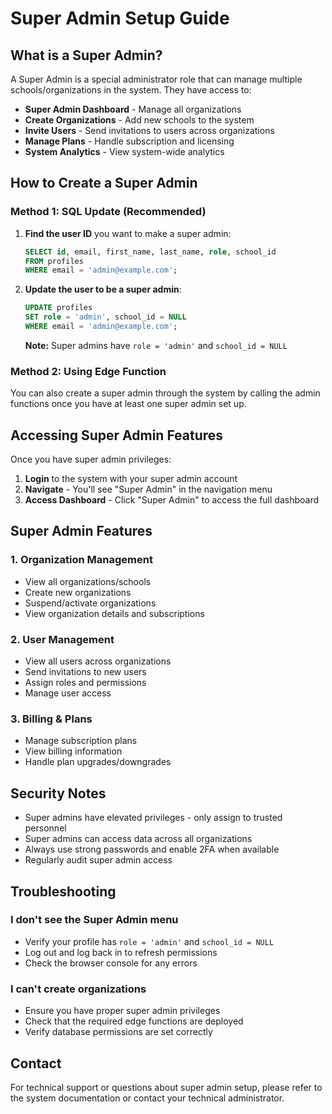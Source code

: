# Super Admin Setup Guide

## What is a Super Admin?

A Super Admin is a special administrator role that can manage multiple schools/organizations in the system. They have access to:

- **Super Admin Dashboard** - Manage all organizations
- **Create Organizations** - Add new schools to the system
- **Invite Users** - Send invitations to users across organizations
- **Manage Plans** - Handle subscription and licensing
- **System Analytics** - View system-wide analytics

## How to Create a Super Admin

### Method 1: SQL Update (Recommended)

1. **Find the user ID** you want to make a super admin:
   ```sql
   SELECT id, email, first_name, last_name, role, school_id 
   FROM profiles 
   WHERE email = 'admin@example.com';
   ```

2. **Update the user to be a super admin**:
   ```sql
   UPDATE profiles 
   SET role = 'admin', school_id = NULL 
   WHERE email = 'admin@example.com';
   ```

   **Note:** Super admins have `role = 'admin'` and `school_id = NULL`

### Method 2: Using Edge Function

You can also create a super admin through the system by calling the admin functions once you have at least one super admin set up.

## Accessing Super Admin Features

Once you have super admin privileges:

1. **Login** to the system with your super admin account
2. **Navigate** - You'll see "Super Admin" in the navigation menu
3. **Access Dashboard** - Click "Super Admin" to access the full dashboard

## Super Admin Features

### 1. Organization Management
- View all organizations/schools
- Create new organizations
- Suspend/activate organizations
- View organization details and subscriptions

### 2. User Management
- View all users across organizations
- Send invitations to new users
- Assign roles and permissions
- Manage user access

### 3. Billing & Plans
- Manage subscription plans
- View billing information
- Handle plan upgrades/downgrades

## Security Notes

- Super admins have elevated privileges - only assign to trusted personnel
- Super admins can access data across all organizations
- Always use strong passwords and enable 2FA when available
- Regularly audit super admin access

## Troubleshooting

### I don't see the Super Admin menu
- Verify your profile has `role = 'admin'` and `school_id = NULL`
- Log out and log back in to refresh permissions
- Check the browser console for any errors

### I can't create organizations
- Ensure you have proper super admin privileges
- Check that the required edge functions are deployed
- Verify database permissions are set correctly

## Contact

For technical support or questions about super admin setup, please refer to the system documentation or contact your technical administrator.